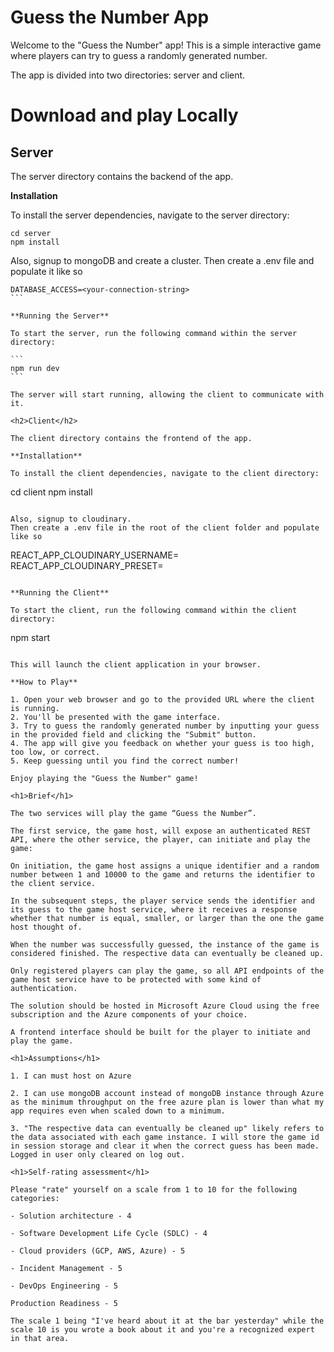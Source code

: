 <h1>Guess the Number App</h1>

Welcome to the "Guess the Number" app! This is a simple interactive game where players can try to guess a randomly generated number.

The app is divided into two directories: server and client.

<h1>Download and play Locally</h1>

<h2>Server</h2>

The server directory contains the backend of the app.

**Installation**

To install the server dependencies, navigate to the server directory:

```
cd server
npm install
```

Also, signup to mongoDB and create a cluster.
Then create a .env file and populate it like so

````
DATABASE_ACCESS=<your-connection-string>
```

**Running the Server**

To start the server, run the following command within the server directory:

```
npm run dev
```

The server will start running, allowing the client to communicate with it.

<h2>Client</h2>

The client directory contains the frontend of the app.

**Installation**

To install the client dependencies, navigate to the client directory:

````
cd client
npm install
````

Also, signup to cloudinary. 
Then create a .env file in the root of the client folder and populate like so

````
REACT_APP_CLOUDINARY_USERNAME=<your cloudinary username>
REACT_APP_CLOUDINARY_PRESET=<your cloudinary preset>
```

**Running the Client**

To start the client, run the following command within the client directory:

````
npm start
````

This will launch the client application in your browser.

**How to Play**

1. Open your web browser and go to the provided URL where the client is running.
2. You'll be presented with the game interface.
3. Try to guess the randomly generated number by inputting your guess in the provided field and clicking the "Submit" button.
4. The app will give you feedback on whether your guess is too high, too low, or correct.
5. Keep guessing until you find the correct number!

Enjoy playing the "Guess the Number" game!

<h1>Brief</h1>

The two services will play the game “Guess the Number”.  

The first service, the game host, will expose an authenticated REST API, where the other service, the player, can initiate and play the game:  
  
On initiation, the game host assigns a unique identifier and a random number between 1 and 10000 to the game and returns the identifier to the client service.  

In the subsequent steps, the player service sends the identifier and its guess to the game host service, where it receives a response whether that number is equal, smaller, or larger than the one the game host thought of.  
    
When the number was successfully guessed, the instance of the game is considered finished. The respective data can eventually be cleaned up.  

Only registered players can play the game, so all API endpoints of the game host service have to be protected with some kind of authentication.  

The solution should be hosted in Microsoft Azure Cloud using the free subscription and the Azure components of your choice. 

A frontend interface should be built for the player to initiate and play the game.

<h1>Assumptions</h1>

1. I can must host on Azure

2. I can use mongoDB account instead of mongoDB instance through Azure as the minimum throughput on the free azure plan is lower than what my app requires even when scaled down to a minimum.

3. "The respective data can eventually be cleaned up" likely refers to the data associated with each game instance. I will store the game id in session storage and clear it when the correct guess has been made. Logged in user only cleared on log out.

<h1>Self-rating assessment</h1>

Please "rate" yourself on a scale from 1 to 10 for the following categories: 
  
- Solution architecture - 4
   
- Software Development Life Cycle (SDLC) - 4
   
- Cloud providers (GCP, AWS, Azure) - 5
   
- Incident Management - 5
   
- DevOps Engineering - 5
   
Production Readiness - 5

The scale 1 being "I've heard about it at the bar yesterday" while the scale 10 is you wrote a book about it and you're a recognized expert in that area. 